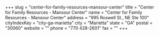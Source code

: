 +++
slug = "center-for-family-resources-mansour-center"
title = "Center for Family Resources - Mansour Center"
name = "Center for Family Resources - Mansour Center"
address = "995 Roswell St., NE Ste 100"
cityIndexKey = "city-ga-marietta"
city = "Marietta"
state = "GA"
postal = "30060"
website = ""
phone = "770 428-2601"
fax = ""
+++
